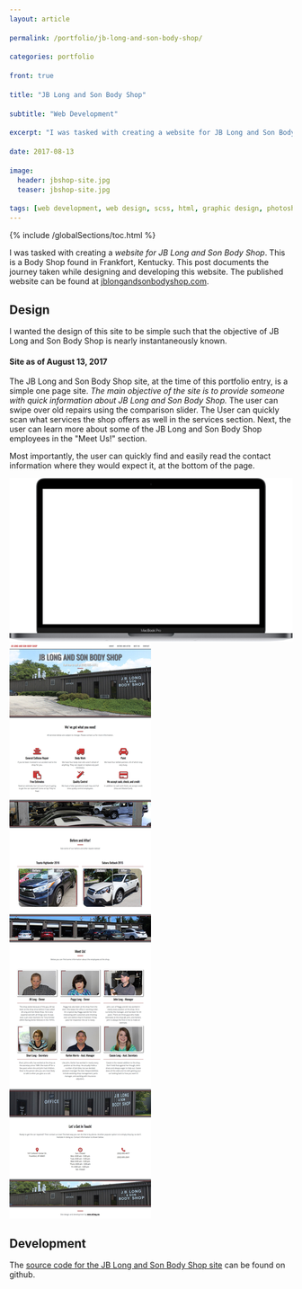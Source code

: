 ```yaml
---
layout: article

permalink: /portfolio/jb-long-and-son-body-shop/

categories: portfolio

front: true

title: "JB Long and Son Body Shop"

subtitle: "Web Development"

excerpt: "I was tasked with creating a website for JB Long and Son Body Shop. This post documents the journey."

date: 2017-08-13

image: 
  header: jbshop-site.jpg
  teaser: jbshop-site.jpg
  
tags: [web development, web design, scss, html, graphic design, photoshop, bootstrap]
---
```


{% include /globalSections/toc.html %}

I was tasked with creating a *website for JB Long and Son Body Shop*. This is a Body Shop found in Frankfort, Kentucky. This post documents the journey taken while designing and developing this website. The published website can be found at [jblongandsonbodyshop.com](http://www.jblongandsonbodyshop.com).

## Design

I wanted the design of this site to be simple such that the objective of JB Long and Son Body Shop is nearly instantaneously known.

#### Site as of August 13, 2017

The JB Long and Son Body Shop site, at the time of this portfolio entry, is a simple one page site. *The main objective of the site is to provide someone with quick information about JB Long and Son Body Shop.* The user can swipe over old repairs using the comparison slider. The User can quickly scan what services the shop offers as well in the services section. Next, the user can learn more about some of the JB Long and Son Body Shop employees in the "Meet Us!" section.

Most importantly, the user can quickly find and easily read the contact information where they would expect it, at the bottom of the page.

<div class="macbook-pro-mockup">
  <img src="/assets/images/mockups/macbook-pro-mockup.png" alt="MacBook Pro Container">
  <div class="macbook-pro-mockup-content">
    <img src="/assets/images/post-jb-long-site-evo/site-evo2.jpg" alt="Snapshot of the JB Long and Son Body Shop landing page.">
  </div>
</div>

## Development

The [source code for the JB Long and Son Body Shop site](https://github.com/mtlong29/JBShop_Site) can be found on github.